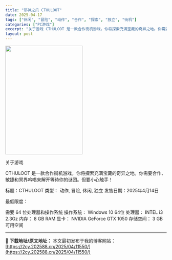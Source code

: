 ```yaml
---
title: "邪神之爪 CTHULOOT"
date: 2025-04-17
tags: ["休闲", "冒险", "动作", "合作", "探索", "独立", "街机"]
categories: ["PC游戏"]
excerpt: "关于游戏 CTHULOOT 是一款合作街机游戏，你将探索充满宝藏的奇异之地。你需要合作、敏捷和冥界吟唱来解开等待你的谜团。但要小心触手！ 标题：CTHULOOT 类型： 动作, 冒险, 休闲, 独立 发售日期：2025年4月14日 最低限度： 需要 64 位处理器和操作系统 操作系统： Window&hellip;"
layout: post
---
```


<img class="aligncenter size-full wp-image-11551" src="https://2cy.202588.cn/wp-content/uploads/2025/04/2025041705132266.jpg" alt="" width="241" height="339" />

关于游戏

CTHULOOT 是一款合作街机游戏，你将探索充满宝藏的奇异之地。你需要合作、敏捷和冥界吟唱来解开等待你的谜团。但要小心触手！

标题：CTHULOOT
类型： 动作, 冒险, 休闲, 独立
发售日期：2025年4月14日

最低限度：

需要 64 位处理器和操作系统
操作系统： Windows 10 64位
处理器： INTEL i3 2.3Gz
内存： 8 GB RAM
显卡： NVIDIA GeForce GTX 1050
存储空间： 3 GB 可用空间

---
📖 **下载地址/原文地址：** 本文最初发布于我的博客网站：[https://2cy.202588.cn/2025/04/11550/](https://2cy.202588.cn/2025/04/11550/)
